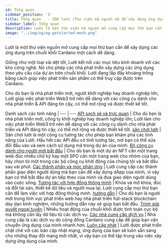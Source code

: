 ```yaml
---
id: Tổng quan
sidebar_position: '1'
title: Tổng quan   - SDK lưới (Thư viện mã nguồn mở để xây dựng ứng dụng Web3 trên Chuỗi khối Cardano)
sidebar_label: Tổng quan
description: Lưới là một thư viện mã nguồn mở cung cấp mọi thứ bạn cần để xây dựng trên Web3
image: "../img/og/og-getstarted-mesh.png"
---
```


Lưới là một thư viện nguồn mở cung cấp mọi thứ bạn cần để xây dựng các ứng dụng trên chuỗi khối Cardano một cách dễ dàng.

Giống như một loại vải dệt tốt, Lưới kết nối các mục tiêu kinh doanh với các kho công nghệ. Nó cho phép các nhà phát triển xây dựng các ứng dụng theo yêu cầu của dự án trên chuỗi khối. Lưới đang lấp đầy khoảng trống bằng cách giúp việc phát triển sản phẩm có thể truy cập được trên Cardano.

Cho dù bạn là nhà phát triển mới, người khởi nghiệp hay doanh nghiệp lớn, Lưới giúp việc phát triển Web3 trở nên dễ dàng với các công cụ dành cho nhà phát triển &amp; API đáng tin cậy, có thể mở rộng và được thiết kế tốt.

Danh sách các tính năng |
--- | ---
[API sạch sẽ và trực quan](https://meshjs.dev/apis/) | Cho dù bạn là nhà phát triển mới, công ty khởi nghiệp hay doanh nghiệp lớn; Lưới làm cho việc phát triển Web3 trở nên dễ dàng với các công cụ dành cho nhà phát triển và API đáng tin cậy, có thể mở rộng và được thiết kế tốt.
[sân chơi lưới](https://meshjs.dev/) | Sân chơi lưới là một công cụ tương tác cho phép bạn khám phá các tính năng của Lưới. Hầu hết các API đều có tính tương tác, nơi bạn có thể sửa đổi đầu vào và xem cách sử dụng mã trong dự án của mình.
[Bộ công cụ dành cho người mới bắt đầu](https://meshjs.dev/starter-templates) | Cho dù bạn là một dự án NFT cần một trang web đúc nhiều chữ ký hay một SPO cần một trang web cho nhóm của bạn, hãy chọn từ một trong các bộ công cụ khởi động của chúng tôi và bắt đầu sau vài phút.
[Các thành phần và móc phản ứng](https://meshjs.dev/react/) | Lưới cung cấp các thành phần giao diện người dùng mà bạn cần để xây dựng dApp của mình, vì vậy bạn có thể bắt đầu dự án tiếp theo của mình và đưa giao diện người dùng vào cuộc sống.
[Tương tác với hợp đồng thông minh](https://meshjs.dev/apis/transaction/smart-contract) | Khóa và mở khóa, đúc và đốt tài sản, thiết kế dữ liệu và người mua lại. Lưới cung cấp mọi thứ bạn cần để làm việc với hợp đồng thông minh.
[hướng dẫn](https://meshjs.dev/guides) | Cho dù bạn là người mới trong lĩnh vực phát triển web hay nhà phát triển full-stack blockchain dày dạn kinh nghiệm, những hướng dẫn này sẽ giúp bạn bắt đầu.
[Trình giải quyết ngoại tuyến](https://meshjs.dev/apis/resolvers) | Nhiều hoạt động của chuỗi khối được tính toán cục bộ mà không cần lấy dữ liệu từ các dịch vụ.
[Các nhà cung cấp dịch vụ](https://meshjs.dev/providers) | Nhà cung cấp là các dịch vụ do cộng đồng Cardano cung cấp để giúp bạn vận chuyển ứng dụng của mình nhanh hơn.
[Luôn cập nhật](https://meshjs.dev/about) | Lưới được phát triển chặt chẽ với các bản cập nhật mạng, ứng dụng của bạn sẽ luôn sẵn sàng cho những thay đổi mạng mới nhất, vì vậy bạn có thể tập trung vào việc xây dựng ứng dụng của mình.
